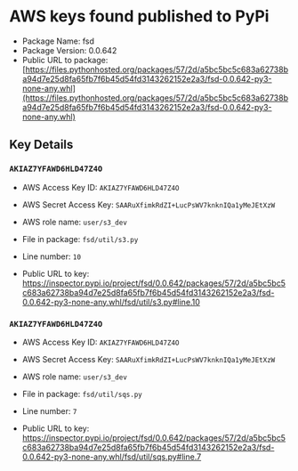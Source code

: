 # AWS keys found published to PyPi

* Package Name: fsd
* Package Version: 0.0.642
* Public URL to package: [https://files.pythonhosted.org/packages/57/2d/a5bc5bc5c683a62738ba94d7e25d8fa65fb7f6b45d54fd3143262152e2a3/fsd-0.0.642-py3-none-any.whl](https://files.pythonhosted.org/packages/57/2d/a5bc5bc5c683a62738ba94d7e25d8fa65fb7f6b45d54fd3143262152e2a3/fsd-0.0.642-py3-none-any.whl)

## Key Details

### `AKIAZ7YFAWD6HLD47Z4O`

* AWS Access Key ID: `AKIAZ7YFAWD6HLD47Z4O`
* AWS Secret Access Key: `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` 
* AWS role name: `user/s3_dev`
* File in package: `fsd/util/s3.py`
* Line number: `10`

* Public URL to key: https://inspector.pypi.io/project/fsd/0.0.642/packages/57/2d/a5bc5bc5c683a62738ba94d7e25d8fa65fb7f6b45d54fd3143262152e2a3/fsd-0.0.642-py3-none-any.whl/fsd/util/s3.py#line.10



### `AKIAZ7YFAWD6HLD47Z4O`

* AWS Access Key ID: `AKIAZ7YFAWD6HLD47Z4O`
* AWS Secret Access Key: `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` 
* AWS role name: `user/s3_dev`
* File in package: `fsd/util/sqs.py`
* Line number: `7`

* Public URL to key: https://inspector.pypi.io/project/fsd/0.0.642/packages/57/2d/a5bc5bc5c683a62738ba94d7e25d8fa65fb7f6b45d54fd3143262152e2a3/fsd-0.0.642-py3-none-any.whl/fsd/util/sqs.py#line.7


